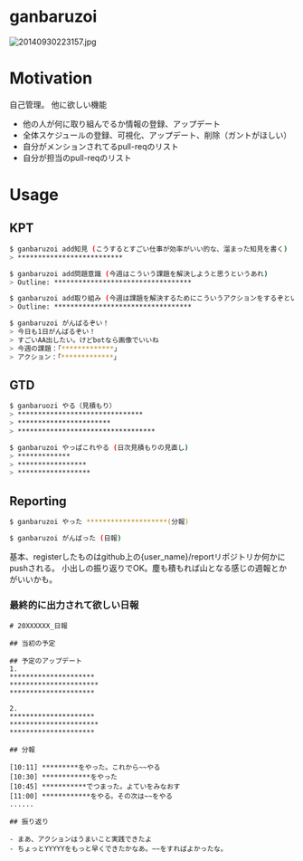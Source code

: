 # ganbaruzoi
![20140930223157.jpg](https://qiita-image-store.s3.amazonaws.com/0/16301/f96b29f6-c05c-969a-49ce-55ad5db5a5a2.jpeg "20140930223157.jpg")

# Motivation
自己管理。
他に欲しい機能


- 他の人が何に取り組んでるか情報の登録、アップデート
- 全体スケジュールの登録、可視化、アップデート、削除（ガントがほしい）
- 自分がメンションされてるpull-reqのリスト
- 自分が担当のpull-reqのリスト

# Usage

## KPT

```bash
$ ganbaruzoi add知見 (こうするとすごい仕事が効率がいい的な、溜まった知見を書く)
> **************************
```

```bash
$ ganbaruzoi add問題意識 (今週はこういう課題を解決しようと思うというあれ)
> Outline: **********************************
```


```bash
$ ganbaruzoi add取り組み (今週は課題を解決するためにこういうアクションをするぞというあれ)
> Outline: **********************************
```

```bash
$ ganbaruzoi がんばるぞい！
> 今日も1日がんばるぞい！
> すごいAA出したい。けどbotなら画像でいいね
> 今週の課題：「*************」
> アクション：「*************」
```

## GTD

```bash
$ ganbaruozi やる（見積もり）
> *******************************
> ***********************
> **********************************

$ ganbaruzoi やっぱこれやる (日次見積もりの見直し)
> *************
> *****************
> ******************
```



## Reporting

```bash
$ ganbaruzoi やった ********************(分報)

$ ganbaruzoi がんばった (日報)
```

基本、registerしたものはgithub上の{user_name}/reportリポジトリか何かにpushされる。
小出しの振り返りでOK。塵も積もれば山となる感じの週報とかがいいかも。

### 最終的に出力されて欲しい日報

```
# 20XXXXXX_日報

## 当初の予定

## 予定のアップデート
1.
*********************
**********************
*********************

2.
*********************
**********************
*********************

## 分報

[10:11] *********をやった。これから~~やる
[10:30] ************をやった
[10:45] ***********でつまった。よていをみなおす
[11:00] ************をやる。その次は~~をやる
......

## 振り返り

- まあ、アクションはうまいこと実践できたよ
- ちょっとYYYYYをもっと早くできたかなあ。~~をすればよかったな。

```

